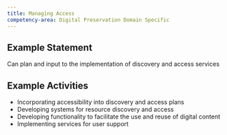 ```yaml
---
title: Managing Access
competency-area: Digital Preservation Domain Specific
---
```


## Example Statement

Can plan and input to the implementation of discovery and access services

## Example Activities	

* Incorporating accessibility into discovery and access plans
* Developing systems for resource discovery and access
* Developing functionality to facilitate the use and reuse of digital content
* Implementing services for user support
